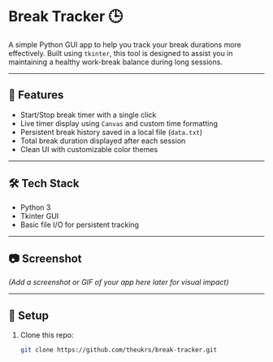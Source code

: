 # Break Tracker 🕒

A simple Python GUI app to help you track your break durations more effectively. Built using `tkinter`, this tool is designed to assist you in maintaining a healthy work-break balance during long sessions.

---

## 🚀 Features

- Start/Stop break timer with a single click
- Live timer display using `Canvas` and custom time formatting
- Persistent break history saved in a local file (`data.txt`)
- Total break duration displayed after each session
- Clean UI with customizable color themes

---

## 🛠️ Tech Stack

- Python 3
- Tkinter GUI
- Basic file I/O for persistent tracking

---

## 📷 Screenshot  
_(Add a screenshot or GIF of your app here later for visual impact)_

---

## 📁 Setup

1. Clone this repo:
   ```bash
   git clone https://github.com/theukrs/break-tracker.git
